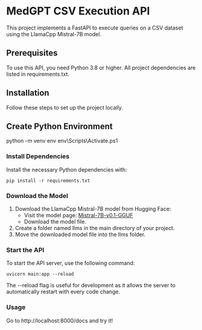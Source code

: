 # MedGPT CSV Execution API
This project implements a FastAPI to execute queries on a CSV dataset using the LlamaCpp Mistral-7B model.

## Prerequisites
To use this API, you need Python 3.8 or higher. All project dependencies are listed in requirements.txt.

## Installation
Follow these steps to set up the project locally.

## Create Python Environment
python -m venv env
env\Scripts\Activate.ps1


### Install Dependencies
Install the necessary Python dependencies with:

```
pip install -r requirements.txt
```

### Download the Model
1. Download the LlamaCpp Mistral-7B model from Hugging Face:
    - Visit the model page: [Mistral-7B-v0.1-GGUF](https://huggingface.co/TheBloke/Mistral-7B-v0.1-GGUF/tree/main)
    - Download the model file.
2. Create a folder named llms in the main directory of your project.
3. Move the downloaded model file into the llms folder.

### Start the API
To start the API server, use the following command:
```
uvicorn main:app --reload
```

The --reload flag is useful for development as it allows the server to automatically restart with every code change.

### Usage
Go to http://localhost:8000/docs and try it!